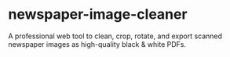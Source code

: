 # newspaper-image-cleaner
A professional web tool to clean, crop, rotate, and export scanned newspaper images as high-quality black &amp; white PDFs.
